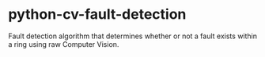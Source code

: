 # python-cv-fault-detection
Fault detection algorithm that determines whether or not a fault exists within a ring using raw Computer Vision.
